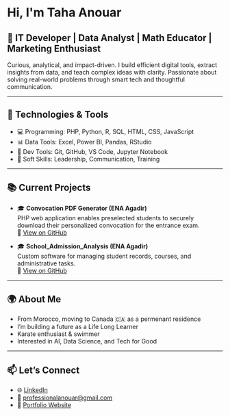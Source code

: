 # Hi, I'm Taha Anouar

## 💼 IT Developer | Data Analyst | Math Educator | Marketing Enthusiast
Curious, analytical, and impact-driven. I build efficient digital tools, extract insights from data, and teach complex ideas with clarity. Passionate about solving real-world problems through smart tech and thoughtful communication.



---

## 🔧 Technologies & Tools

- 💻 Programming: PHP, Python, R, SQL, HTML, CSS, JavaScript  
- 📊 Data Tools: Excel, Power BI, Pandas, RStudio  
- 🔧 Dev Tools: Git, GitHub, VS Code, Jupyter Notebook  
- 🧠 Soft Skills: Leadership, Communication, Training

---

## 📚 Current Projects

- 🎓 **Convocation PDF Generator (ENA Agadir)**  
  PHP web application enables preselected students to securely download their personalized convocation for the entrance exam.  
  🔗 [View on GitHub](https://github.com/Taha-hubb/convocation-pdf-generator)
  
- 🎓 **School_Admission_Analysis (ENA Agadir)**  
  Custom software for managing student records, courses, and administrative tasks.  
  🔗 [View on GitHub](https://github.com/Taha-hubb/School_Admission_Analysis)



---

## 🌍 About Me

- From Morocco, moving to Canada 🇨🇦 as a permenant residence 
- I’m building a future as a Life Long Learner  
- Karate enthusiast & swimmer
- Interested in AI, Data Science, and Tech for Good

---

## 📫 Let’s Connect

- 🌐 [LinkedIn](www.linkedin.com/in/taha-anouar-ba60241a7)
- 📧 professionalanouar@gmail.com
- 💼 [Portfolio Website](https://taha-hubb.github.io/)



